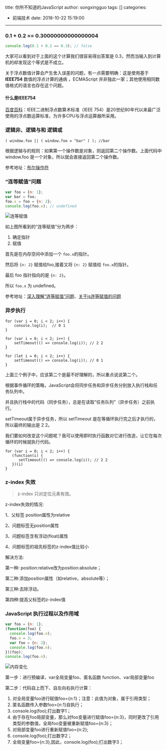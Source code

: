 title: 你所不知道的JavaScript
author: songxingguo
tags: []
categories:
  - 前端技术
date: 2018-10-22 15:19:00
---
### 0.1 + 0.2 == 0.30000000000000004

```js
console.log(0.1 + 0.2 == 0.3); // false
```
大家可以看到对于上面的这个计算我们很容易得出答案是 0.3，然而当输入到计算机的却发现这个等式是不成立。

关于浮点数值计算会产生舍入误差的问题，有一点需要明确：这是使用基于 **IEEE754** 数值的浮点计算的通病 ，ECMAScript 并非独此一家；其他使用相同数值格式的语言也存在这个问题。

<!-- more -->

#### 什么是IEEE754

[百度百科]：IEEE二进制浮点数算术标准（IEEE 754）是20世纪80年代以来最广泛使用的浮点数运算标准，为许多CPU与浮点运算器所采用。

[百度百科]:https://baike.baidu.com/item/IEEE%20754/3869922?fr=aladdin

### 逻辑非、逻辑与和 逻辑或

```
( window.foo || ( window.foo = "bar" ) ); //bar
```
根据逻辑与的规则：如果第一个操作数是对象，则返回第二个操作数。上面代码中 window.foo 是一个对象，所以就会直接返回第二个操作数。

参考地址：[布尔操作符]

[布尔操作符]:http://localhost:4000/2018/08/30/JavaScript-basic-concepts/


### “连等赋值”问题

```js
var foo = {n: 1};
var bar = foo;
foo.x = foo = {n: 2};
console.log(foo.x); // undefined
```

![连等赋值](http://p9myzkds7.bkt.clouddn.com/JavaScript-deep/%E8%BF%9E%E7%AD%89%E8%B5%8B%E5%80%BC.png)

如上图所看到的“连等赋值”分为两步：

1. 确定指针
2. 赋值

首先是在内存空间中添加一个 `foo.x`的指针。

然后将 `{n: 2}` 赋值给foo,接着又将 `{n: 2}` 赋值给 `foo.x`的指针。

最后 foo 指针指向的是 `{n: 2}`。
 
所以 `foo.x` 为 undefined。

参考地址：[深入理解“连等赋值”问题]、[关于js连等赋值的问题]

[关于js连等赋值的问题]:https://blog.csdn.net/sinat_36598441/article/details/53384567
[深入理解“连等赋值”问题]:https://segmentfault.com/a/1190000004224719

### 异步执行

```
for (var i = 0; i < 2; i++) {
    console.log(i);  // 0 1
}

for (var i = 0; i < 2; i++) {
    setTimeout(() => console.log(i)); // 2 2
}

for (let i = 0; i < 2; i++) {
    setTimeout(() => console.log(i)); // 0 1
}
```
上面三个例子中，应该第二个是最不好理解的，所以重点说说第二个。

根据事件循环的策略，JavaScript会将同步任务和异步任务分别放入执行栈和任务队列中。

并且执行栈中的代码（同步任务），总是在读取”任务队列”（异步任务）之前执行。

setTimeout属于异步任务，所以 setTimeout 是在等循环执行完之后才执行的，所以最终的输出是 2 2。

我们要如何改变这个问题呢？我可以使用即时执行函数对它进行改造，让它在每次循环的时候就执行代码。

```
for (var i = 0; i < 2; i++) {
   (function(i) {
      setTimeout(() => console.log(i)); // 2 2
   })(i)
}
```
### z-index 失效

> z-index 只对定位元素有效。

z-index失效的情况:

1、父标签 position属性为relative

2、问题标签无position属性

3、问题标签含有浮动(float)属性

4、问题标签的祖先标签的z-index值比较小

解决方法:

第一种: position:relative改为position:absolute；

第二种:添加position属性（如relative，absolute等）；

第三种:去除浮动。

第四种:提高父标签的z-index值

### JavaScript 执行过程以及作用域

```js
var foo = {n: 1}; 
(function(foo) {
  console.log(foo.n); 
  foo.n = 3;
  var foo = {n: 2}; 
  console.log(foo.n); 
})(foo);
console.log(foo.n); 
```
![内存变化]()

第一步：进行预编译，var全局变量foo、匿名函数 function、var局部变量foo

第二步：代码自上而下、自左向右执行计算：

1. 对全局变量foo进行赋值foo={n:1}；注意：此值为对象，属于引用类型；
2. 匿名函数传入参数foo={n:1}自执行；
3. console.log(foo);打出数字1；
4. 由于存在foo局部变量，那么对foo变量进行赋值foo={n:3}，同时更改了引用类型的参数值，全局foo变量被重新赋值foo={n:3}；
5. 对局部变量foo进行重新赋值foo={n:2};
6. console.log(foo);打出数字2；
7. 全局变量foo={n:3},因此，console.log(foo);打出数字3；